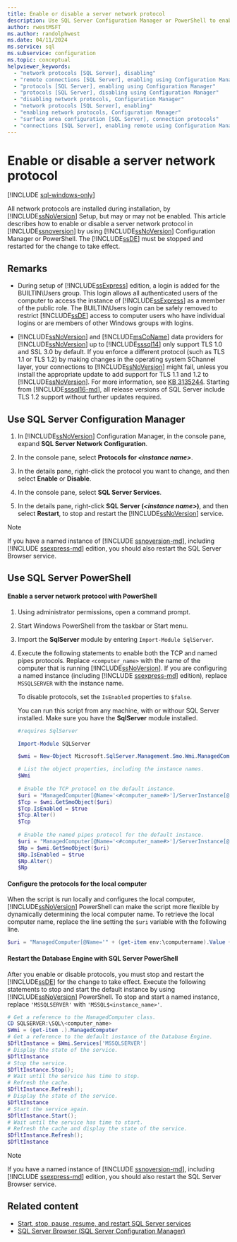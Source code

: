 ```yaml
---
title: Enable or disable a server network protocol
description: Use SQL Server Configuration Manager or PowerShell to enable or disable a SQL Server server network protocol.
author: rwestMSFT
ms.author: randolphwest
ms.date: 04/11/2024
ms.service: sql
ms.subservice: configuration
ms.topic: conceptual
helpviewer_keywords:
  - "network protocols [SQL Server], disabling"
  - "remote connections [SQL Server], enabling using Configuration Manager"
  - "protocols [SQL Server], enabling using Configuration Manager"
  - "protocols [SQL Server], disabling using Configuration Manager"
  - "disabling network protocols, Configuration Manager"
  - "network protocols [SQL Server], enabling"
  - "enabling network protocols, Configuration Manager"
  - "surface area configuration [SQL Server], connection protocols"
  - "connections [SQL Server], enabling remote using Configuration Manager"
---
```

# Enable or disable a server network protocol

[!INCLUDE [sql-windows-only](../../includes/applies-to-version/sql-windows-only.md)]

All network protocols are installed during installation, by [!INCLUDE[ssNoVersion](../../includes/ssnoversion-md.md)] Setup, but may or may not be enabled. This article describes how to enable or disable a server network protocol in [!INCLUDE[ssnoversion](../../includes/ssnoversion-md.md)] by using [!INCLUDE[ssNoVersion](../../includes/ssnoversion-md.md)] Configuration Manager or PowerShell. The [!INCLUDE[ssDE](../../includes/ssde-md.md)] must be stopped and restarted for the change to take effect.

## Remarks

- During setup of [!INCLUDE[ssExpress](../../includes/ssexpress-md.md)] edition, a login is added for the BUILTIN\Users group. This login allows all authenticated users of the computer to access the instance of [!INCLUDE[ssExpress](../../includes/ssexpress-md.md)] as a member of the public role. The BUILTIN\Users login can be safely removed to restrict [!INCLUDE[ssDE](../../includes/ssde-md.md)] access to computer users who have individual logins or are members of other Windows groups with logins.

- [!INCLUDE[ssNoVersion](../../includes/ssnoversion-md.md)] and [!INCLUDE[msCoName](../../includes/msconame-md.md)] data providers for [!INCLUDE[ssNoVersion](../../includes/ssnoversion-md.md)] up to [!INCLUDE[sssql14](../../includes/sssql14-md.md)] only support TLS 1.0 and SSL 3.0 by default. If you enforce a different protocol (such as TLS 1.1 or TLS 1.2) by making changes in the operating system SChannel layer, your connections to [!INCLUDE[ssNoVersion](../../includes/ssnoversion-md.md)] might fail, unless you install the appropriate update to add support for TLS 1.1 and 1.2 to [!INCLUDE[ssNoVersion](../../includes/ssnoversion-md.md)]. For more information, see [KB 3135244](https://support.microsoft.com/help/3135244/). Starting from [!INCLUDE[sssql16-md](../../includes/sssql16-md.md)], all release versions of SQL Server include TLS 1.2 support without further updates required.

## <a id="SSMSProcedure"></a> Use SQL Server Configuration Manager

1. In [!INCLUDE[ssNoVersion](../../includes/ssnoversion-md.md)] Configuration Manager, in the console pane, expand **SQL Server  Network Configuration**.

1. In the console pane, select **Protocols for _\<instance name>_**.

1. In the details pane, right-click the protocol you want to change, and then select **Enable** or **Disable**.

1. In the console pane, select **SQL Server Services**.

1. In the details pane, right-click **SQL Server (_\<instance name>_)**, and then select **Restart**, to stop and restart the [!INCLUDE[ssNoVersion](../../includes/ssnoversion-md.md)] service.

> [!NOTE]  
> If you have a named instance of [!INCLUDE [ssnoversion-md](../../includes/ssnoversion-md.md)], including [!INCLUDE [ssexpress-md](../../includes/ssexpress-md.md)] edition, you should also restart the SQL Server Browser service.

## <a id="PowerShellProcedure"></a> Use SQL Server PowerShell

#### Enable a server network protocol with PowerShell

1. Using administrator permissions, open a command prompt.

1. Start Windows PowerShell from the taskbar or Start menu.

1. Import the **SqlServer** module by entering `Import-Module SqlServer`.

1. Execute the following statements to enable both the TCP and named pipes protocols. Replace `<computer_name>` with the name of the computer that is running [!INCLUDE[ssNoVersion](../../includes/ssnoversion-md.md)]. If you are configuring a named instance (including [!INCLUDE [ssexpress-md](../../includes/ssexpress-md.md)] edition), replace `MSSQLSERVER` with the instance name.

   To disable protocols, set the `IsEnabled` properties to `$false`.

   You can run this script from any machine, with or withour SQL Server installed. Make sure you have the **SqlServer** module installed.

   ```powershell
   #requires SqlServer

   Import-Module SQLServer

   $wmi = New-Object Microsoft.SqlServer.Management.Smo.Wmi.ManagedComputer <#computer_name#>

   # List the object properties, including the instance names.
   $Wmi
 
   # Enable the TCP protocol on the default instance.
   $uri = "ManagedComputer[@Name='<#computer_name#>']/ServerInstance[@Name='<#instance name or MSSQLSERVER for the default instance#>']/ServerProtocol[@Name='Tcp']"
   $Tcp = $wmi.GetSmoObject($uri)
   $Tcp.IsEnabled = $true
   $Tcp.Alter()
   $Tcp
 
   # Enable the named pipes protocol for the default instance.
   $uri = "ManagedComputer[@Name='<#computer_name#>']/ServerInstance[@Name='<#instance name or MSSQLSERVER for the default instance#>']/ServerProtocol[@Name='Np']"
   $Np = $wmi.GetSmoObject($uri)
   $Np.IsEnabled = $true
   $Np.Alter()
   $Np
   ```

#### Configure the protocols for the local computer

When the script is run locally and configures the local computer, [!INCLUDE[ssNoVersion](../../includes/ssnoversion-md.md)] PowerShell can make the script more flexible by dynamically determining the local computer name. To retrieve the local computer name, replace the line setting the `$uri` variable with the following line.

```powershell
$uri = "ManagedComputer[@Name='" + (get-item env:\computername).Value + "']/ServerInstance[@Name='MSSQLSERVER']/ServerProtocol[@Name='Tcp']"
```

#### Restart the Database Engine with SQL Server PowerShell

After you enable or disable protocols, you must stop and restart the [!INCLUDE[ssDE](../../includes/ssde-md.md)] for the change to take effect. Execute the following statements to stop and start the default instance by using [!INCLUDE[ssNoVersion](../../includes/ssnoversion-md.md)] PowerShell. To stop and start a named instance, replace `'MSSQLSERVER'` with `'MSSQL$<instance_name>'`.

```powershell
# Get a reference to the ManagedComputer class.
CD SQLSERVER:\SQL\<computer_name>
$Wmi = (get-item .).ManagedComputer
# Get a reference to the default instance of the Database Engine.
$DfltInstance = $Wmi.Services['MSSQLSERVER']
# Display the state of the service.
$DfltInstance
# Stop the service.
$DfltInstance.Stop();
# Wait until the service has time to stop.
# Refresh the cache.
$DfltInstance.Refresh();
# Display the state of the service.
$DfltInstance
# Start the service again.
$DfltInstance.Start();
# Wait until the service has time to start.
# Refresh the cache and display the state of the service.
$DfltInstance.Refresh();
$DfltInstance
```

> [!NOTE]  
> If you have a named instance of [!INCLUDE [ssnoversion-md](../../includes/ssnoversion-md.md)], including [!INCLUDE [ssexpress-md](../../includes/ssexpress-md.md)] edition, you should also restart the SQL Server Browser service.

## Related content

- [Start, stop, pause, resume, and restart SQL Server services](start-stop-pause-resume-restart-sql-server-services.md)
- [SQL Server Browser (SQL Server Configuration Manager)](../../tools/configuration-manager/sql-server-browser-sql-server-configuration-manager.md)
